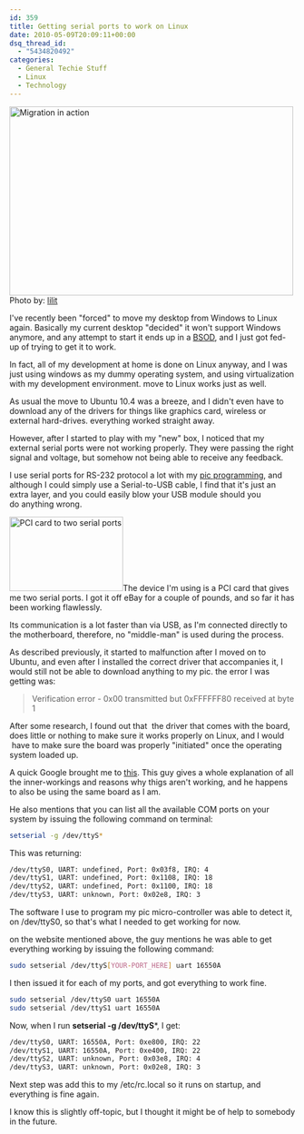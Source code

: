 ```yaml
---
id: 359
title: Getting serial ports to work on Linux
date: 2010-05-09T20:09:11+00:00
dsq_thread_id:
  - "5434820492"
categories:
  - General Techie Stuff
  - Linux
  - Technology
---
```

<div class="mceTemp mceIEcenter">
  <dl class="wp-caption aligncenter" style="width: 510px;">
    <dt class="wp-caption-dt">
      <img title="Getting serial ports to work on Ubuntu" src="http://files.placona.co.uk/serial_ports_ubuntu/serial_ports_ubuntu.jpg" alt="Migration in action" width="500" height="333" />Photo by: <a rel="nofollow" href="http://www.flickr.com/photos/lilit/">lilit</a>
    </dt>
  </dl>
</div>

I've recently been "forced" to move my desktop from Windows to Linux again. Basically my current desktop "decided" it won't support Windows anymore, and any attempt to start it ends up in a <a title="Blue Screen of Death" href="http://en.wikipedia.org/wiki/Blue_Screen_of_Death" target="_blank">BSOD</a>, and I just got fed-up of trying to get it to work.

In fact, all of my development at home is done on Linux anyway, and I was just using windows as my dummy operating system, and using virtualization with my development environment. move to Linux works just as well.

As usual the move to Ubuntu 10.4 was a breeze, and I didn't even have to download any of the drivers for things like graphics card, wireless or external hard-drives. everything worked straight away.

However, after I started to play with my "new" box, I noticed that my external serial ports were not working properly. They were passing the right signal and voltage, but somehow not being able to receive any feedback.

<!--more-->

I use serial ports for RS-232 protocol a lot with my <a title="Pic midrocontroller" href="http://en.wikipedia.org/wiki/PIC_microcontroller" target="_blank">pic programming</a>, and although I could simply use a Serial-to-USB cable, I find that it's just an extra layer, and you could easily blow your USB module should you do anything wrong.

<img class="alignleft" title="PCI card to two serial ports" src="http://files.placona.co.uk/serial_ports_ubuntu/pci_rs232_serial_port_two_com_ports.jpg" alt="PCI card to two serial ports" width="200" height="131" />The device I'm using is a PCI card that gives me two serial ports. I got it off eBay for a couple of pounds, and so far it has been working flawlessly.

Its communication is a lot faster than via USB, as I'm connected directly to the motherboard, therefore, no "middle-man" is used during the process.

As described previously, it started to malfunction after I moved on to Ubuntu, and even after I installed the correct driver that accompanies it, I would still not be able to download anything to my pic. the error I was getting was:

> Verification error - 0x00 transmitted but 0xFFFFFF80 received at byte 1

After some research, I found out that  the driver that comes with the board, does little or nothing to make sure it works properly on Linux, and I would  have to make sure the board was properly "initiated" once the operating system loaded up.

A quick Google brought me to <a title="Getting Serial Port to work under Ubuntu!" href="http://www.electronicsfaq.com/2010/02/getting-serial-port-to-work-under.html" target="_blank">this</a>. This guy gives a whole explanation of all the inner-workings and reasons why thigs aren't working, and he happens to also be using the same board as I am.

He also mentions that you can list all the available COM ports on your system by issuing the following command on terminal:

```bash
setserial -g /dev/ttyS*
```

This was returning:

```bash
/dev/ttyS0, UART: undefined, Port: 0x03f8, IRQ: 4
/dev/ttyS1, UART: undefined, Port: 0x1108, IRQ: 18
/dev/ttyS2, UART: undefined, Port: 0x1100, IRQ: 18
/dev/ttyS3, UART: unknown, Port: 0x02e8, IRQ: 3
```

The software I use to program my pic micro-controller was able to detect it, on /dev/ttyS0, so that's what I needed to get working for now.

on the website mentioned above, the guy mentions he was able to get everything working by issuing the following command:

```bash
sudo setserial /dev/ttyS[YOUR-PORT_HERE] uart 16550A
```

I then issued it for each of my ports, and got everything to work fine.

```bash
sudo setserial /dev/ttyS0 uart 16550A
sudo setserial /dev/ttyS1 uart 16550A
```

Now, when I run **setserial -g /dev/ttyS***, I get:

```bash
/dev/ttyS0, UART: 16550A, Port: 0xe800, IRQ: 22
/dev/ttyS1, UART: 16550A, Port: 0xe400, IRQ: 22
/dev/ttyS2, UART: unknown, Port: 0x03e8, IRQ: 4
/dev/ttyS3, UART: unknown, Port: 0x02e8, IRQ: 3
```

Next step was add this to my /etc/rc.local so it runs on startup, and everything is fine again.

I know this is slightly off-topic, but I thought it might be of help to somebody in the future.
